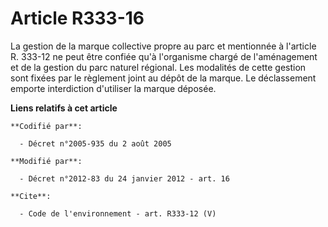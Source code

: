 # Article R333-16

La gestion de la marque collective propre au parc et mentionnée à l'article R. 333-12 ne peut être confiée qu'à l'organisme
chargé de l'aménagement et de la gestion du parc naturel régional. Les modalités de cette gestion sont fixées par le
règlement joint au dépôt de la marque. Le déclassement emporte interdiction d'utiliser la marque déposée.

**Liens relatifs à cet article**

	**Codifié par**:

	  - Décret n°2005-935 du 2 août 2005

	**Modifié par**:

	  - Décret n°2012-83 du 24 janvier 2012 - art. 16

	**Cite**:

	  - Code de l'environnement - art. R333-12 (V)
